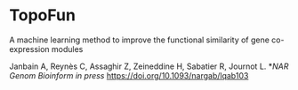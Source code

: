 # TopoFun
A machine learning method to improve the functional similarity of gene co-expression modules

Janbain A, Reynès C, Assaghir Z, Zeineddine H, Sabatier R, Journot L.
**NAR Genom Bioinform* *in press* https://doi.org/10.1093/nargab/lqab103
